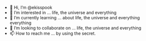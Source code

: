 - 👋 Hi, I’m @ekisspook
- 👀 I’m interested in ... life, the universe and everything
- 🌱 I’m currently learning ... about life, the universe and everything everything
- 💞️ I’m looking to collaborate on ... life, the universe and everything
- 📫 How to reach me ... by using the secret.

<!---
ekisspook/ekisspook is a ✨ special ✨ repository because its `README.md` (this file) appears on your GitHub profile.
You can click the Preview link to take a look at your changes.
--->
